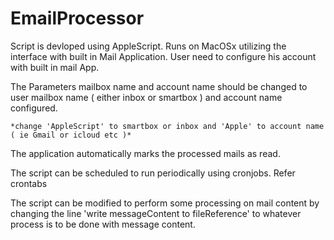 # EmailProcessor

Script is devloped using AppleScript.  Runs on MacOSx utilizing  the interface with built in Mail Application.
User need to configure his account with built in mail App. 

The Parameters mailbox name and account name should be changed to user mailbox name ( either inbox or smartbox ) and account name configured.

  	*change 'AppleScript' to smartbox or inbox and 'Apple' to account name ( ie Gmail or icloud etc )*


The application automatically marks the processed mails as read.

The script can be scheduled to run periodically using cronjobs. Refer crontabs

The script can be modified to perform some processing on mail content by changing the line 'write messageContent to fileReference' to whatever process is to be done with message content.


